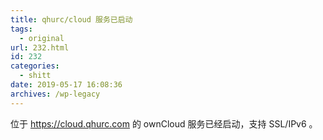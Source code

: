 ```yaml
---
title: qhurc/cloud 服务已启动
tags:
  - original
url: 232.html
id: 232
categories:
  - shitt
date: 2019-05-17 16:08:36
archives: /wp-legacy
---
```


位于 https://cloud.qhurc.com 的 ownCloud 服务已经启动，支持 SSL/IPv6 。